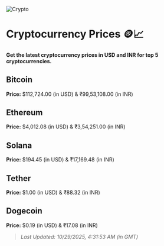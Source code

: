 
![Crypto](https://www.techguide.com.au/wp-content/uploads/2020/11/crypto3.jpeg)

# Cryptocurrency Prices 🪙📈

#### Get the latest cryptocurrency prices in USD and INR for top 5 cryptocurrencies.

## Bitcoin

**Price:** $112,724.00 (in USD) & ₹99,53,108.00 (in INR)

## Ethereum

**Price:** $4,012.08 (in USD) & ₹3,54,251.00 (in INR)

## Solana

**Price:** $194.45 (in USD) & ₹17,169.48 (in INR)

## Tether

**Price:** $1.00 (in USD) & ₹88.32 (in INR)

## Dogecoin

**Price:** $0.19 (in USD) & ₹17.08 (in INR)

> _Last Updated: 10/29/2025, 4:31:53 AM (in GMT)_
